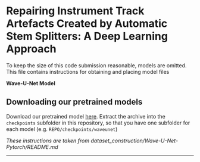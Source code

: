 # Repairing Instrument Track Artefacts Created by Automatic Stem Splitters: A Deep Learning Approach

To keep the size of this code submission reasonable, models are omitted. This file contains instructions for obtaining and placing model files

**Wave-U-Net Model**

## Downloading our pretrained models

Download our pretrained model [here](https://www.dropbox.com/s/r374hce896g4xlj/models.7z?dl=1).
Extract the archive into the ``checkpoints`` subfolder in this repository, so that you have one subfolder for each model (e.g. ``REPO/checkpoints/waveunet``)

*These instructions are taken from dataset_construction/Wave-U-Net-Pytorch/README.md*

****
